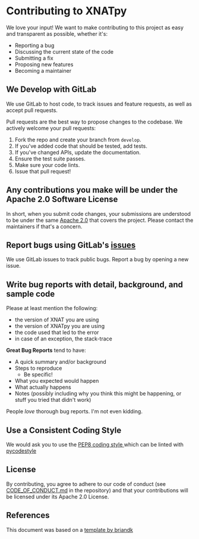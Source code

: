 # Contributing to XNATpy
We love your input! We want to make contributing to this project as easy and transparent as possible, whether it's:

- Reporting a bug
- Discussing the current state of the code
- Submitting a fix
- Proposing new features
- Becoming a maintainer

## We Develop with GitLab
We use GitLab to host code, to track issues and feature requests, as well as accept pull requests.

Pull requests are the best way to propose changes to the codebase. We actively welcome your pull requests:

1. Fork the repo and create your branch from `develop`.
2. If you've added code that should be tested, add tests.
3. If you've changed APIs, update the documentation.
4. Ensure the test suite passes.
5. Make sure your code lints.
6. Issue that pull request!

## Any contributions you make will be under the Apache 2.0 Software License
In short, when you submit code changes, your submissions are understood to be under the same [Apache 2.0](https://choosealicense.com/licenses/apache-2.0/) that covers the project. Please contact the maintainers if that's a concern.

## Report bugs using GitLab's [issues](https://gitlab.com/radiology/infrastructure/xnatpy/-/issues)
We use GitLab issues to track public bugs. Report a bug by opening a new issue.

## Write bug reports with detail, background, and sample code

Please at least mention the following:

- the version of XNAT you are using
- the version of XNATpy you are using
- the code used that led to the error
- in case of an exception, the stack-trace

**Great Bug Reports** tend to have:

- A quick summary and/or background
- Steps to reproduce
    - Be specific!
- What you expected would happen
- What actually happens
- Notes (possibly including why you think this might be happening, or stuff you tried that didn't work)

People *love* thorough bug reports. I'm not even kidding.

## Use a Consistent Coding Style

We would ask you to use the [PEP8 coding style ](https://peps.python.org/pep-0008/) 
which can be linted with [pycodestyle](https://pypi.org/project/pycodestyle/)

## License
By contributing, you agree to adhere to our code of conduct 
(see [CODE_OF_CONDUCT.md](https://gitlab.com/radiology/infrastructure/xnatpy/-/blob/master/CODE_OF_CONDUCT.md) 
in the repository) and that your contributions will be licensed 
under its Apache 2.0 License.

## References
This document was based on a [template by briandk](https://gist.github.com/briandk/3d2e8b3ec8daf5a27a62)